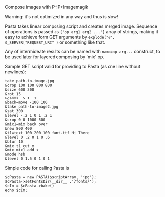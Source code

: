 Compose images with PHP+Imagemagik

Warning: it's not optimized in any way and thus is slow!

Pasta takes linear composing script and creates merged image.
Sequence of operations is passed as `['op arg1 arg2 ...']` array of strings,
making it easy to achieve form GET arguments by `explode("&", $_SERVER["REQUEST_URI"])` or something like that.

Any of intermideate results can be named with `name=op arg...` construct, to be used later for layered composing by 'mix' op.

Sample GET script valid for providing to Pasta (as one line without newlines):

```
take path-to-image.jpg
&crop 100 100 800 800
&size 600 300
&rot 15
&gamma .5 1 .1
&back=move -100 100
&take path-to-image2.jpg
&sat 300
&level -.2 1 0 1 .2 1
&crop 0 0 1000 500
&mix1=mix back over
&new 800 400
&t1=text 100 200 100 font.ttf Hi There
&level 0 .2 0 1 0 .6
&blur 10
&mix t1 cut x
&mix mix1 add x
&mode hsb
&level 0 1.5 0 1 0 1
```

Simple  code for calling Pasta is

```
$cPasta = new PASTA($scriptArray, 'jpg');
$cPasta->setFontsDir(__dir__ .'/fonts/');
$cIm = $cPasta->bake();
echo $cIm;
```
